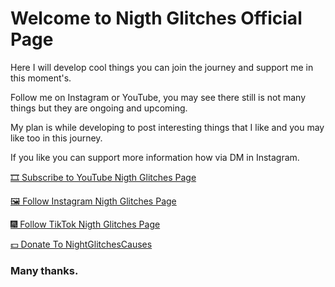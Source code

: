 # Welcome to Nigth Glitches Official Page

Here I will develop cool things you can join the journey and support me in this moment's. 

Follow me on Instagram or YouTube, you may see there still is not many things but they are ongoing and upcoming. 

My plan is while developing to post interesting things that I like and you may like too in this journey.

If you like you can support more information how via DM in Instagram.

[🎞 Subscribe to YouTube Nigth Glitches Page](https://www.youtube.com/channel/UC-GMw1NbRkBD1vGstPuSHrA)

[🖼 Follow Instagram Nigth Glitches Page ](https://instagram.com/night.glitches/)

[🎆 Follow TikTok Nigth Glitches Page ](https://www.tiktok.com/@night.glitches/)

[💵 Donate To NightGlitchesCauses](https://www.paypal.com/donate/?hosted_button_id=ZE2GJCT8BVC9Q)

### Many thanks.


<!--- 
You can use the [editor on GitHub](https://github.com/nightglitches/nightglitches.github.io/edit/main/index.md) to maintain and preview the content for your website in Markdown files.

Whenever you commit to this repository, GitHub Pages will run [Jekyll](https://jekyllrb.com/) to rebuild the pages in your site, from the content in your Markdown files.

### Markdown

Markdown is a lightweight and easy-to-use syntax for styling your writing. It includes conventions for

```markdown
Syntax highlighted code block

# Header 1
## Header 2
### Header 3

- Bulleted
- List

1. Numbered
2. List

**Bold** and _Italic_ and `Code` text

[Link](url) and ![Image](src)
```

For more details see [GitHub Flavored Markdown](https://guides.github.com/features/mastering-markdown/).

### Jekyll Themes

Your Pages site will use the layout and styles from the Jekyll theme you have selected in your [repository settings](https://github.com/nightglitches/nightglitches.github.io/settings). The name of this theme is saved in the Jekyll `_config.yml` configuration file.

### Support or Contact

Having trouble with Pages? Check out our [documentation](https://docs.github.com/categories/github-pages-basics/) or [contact support](https://support.github.com/contact) and we’ll help you sort it out.
---> 
